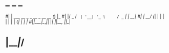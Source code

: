 # _                                 _ _   
#| | ___  __ _ _ __ _ __       __ _(_) |_ 
#| |/ _ \/ _` | '__| '_ \     / _` | | __|
#| |  __/ (_| | |  | | | |   | (_| | | |_ 
#|_|\___|\__,_|_|  |_| |_|____\__, |_|\__|
#                       |_____|___/      

